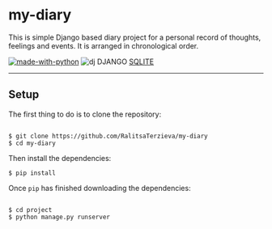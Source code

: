 # my-diary
This is simple Django based diary project for a personal record of thoughts, feelings and events. It is arranged in chronological order.

[![made-with-python](https://img.shields.io/badge/Made%20with-Python-1f425f.svg)](https://www.python.org/) ![dj DJANGO](https://img.shields.io/badge/Django-092E20?style=for-the-badge&logo=django&logoColor=white) [SQLITE](https://img.shields.io/badge/SQLite-07405E?style=for-the-badge&logo=sqlite&logoColor=white)



***

## Setup

The first thing to do is to clone the repository:

<pre><code>
$ git clone https://github.com/RalitsaTerzieva/my-diary
$ cd my-diary
</code></pre>

Then install the dependencies:

<pre><code>$ pip install</code></pre>

Once `pip` has finished downloading the dependencies:

<pre><code>
$ cd project
$ python manage.py runserver
</code></pre>
